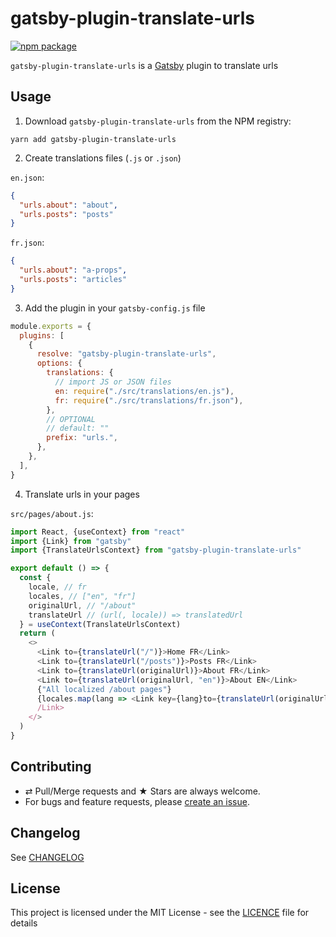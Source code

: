 # gatsby-plugin-translate-urls

[![npm package][npm-badge]][npm]

`gatsby-plugin-translate-urls` is a [Gatsby](https://www.gatsbyjs.org/) plugin to translate urls

## Usage

1. Download `gatsby-plugin-translate-urls` from the NPM registry:

```shell
yarn add gatsby-plugin-translate-urls
```

2. Create translations files (`.js` or `.json`)

`en.json`:

```JSON
{
  "urls.about": "about",
  "urls.posts": "posts"
}
```

`fr.json`:

```JSON
{
  "urls.about": "a-props",
  "urls.posts": "articles"
}
```

3. Add the plugin in your `gatsby-config.js` file

```js
module.exports = {
  plugins: [
    {
      resolve: "gatsby-plugin-translate-urls",
      options: {
        translations: {
          // import JS or JSON files
          en: require("./src/translations/en.js"),
          fr: require("./src/translations/fr.json"),
        },
        // OPTIONAL
        // default: ""
        prefix: "urls.",
      },
    },
  ],
}
```

4. Translate urls in your pages

`src/pages/about.js`:

```js
import React, {useContext} from "react"
import {Link} from "gatsby"
import {TranslateUrlsContext} from "gatsby-plugin-translate-urls"

export default () => {
  const {
    locale, // fr
    locales, // ["en", "fr"]
    originalUrl, // "/about"
    translateUrl // (url(, locale)) => translatedUrl
  } = useContext(TranslateUrlsContext)
  return (
    <>
      <Link to={translateUrl("/")}>Home FR</Link>
      <Link to={translateUrl("/posts")}>Posts FR</Link>
      <Link to={translateUrl(originalUrl)}>About FR</Link>
      <Link to={translateUrl(originalUrl, "en")}>About EN</Link>
      {"All localized /about pages"}
      {locales.map(lang => <Link key={lang}to={translateUrl(originalUrl, lang)}>About {lang}<)}
      /Link>
    </>
  )
}
```

## Contributing

- ⇄ Pull/Merge requests and ★ Stars are always welcome.
- For bugs and feature requests, please [create an issue][github-issue].

## Changelog

See [CHANGELOG](./CHANGELOG.md)

## License

This project is licensed under the MIT License - see the
[LICENCE](./LICENCE.md) file for details

[npm-badge]: https://img.shields.io/npm/v/gatsby-plugin-translate-urls.svg?style=flat-square
[npm]: https://www.npmjs.org/package/gatsby-plugin-translate-urls
[github-issue]: https://github.com/cedricdelpoux/gatsby-plugin-translate-urls/issues/new
